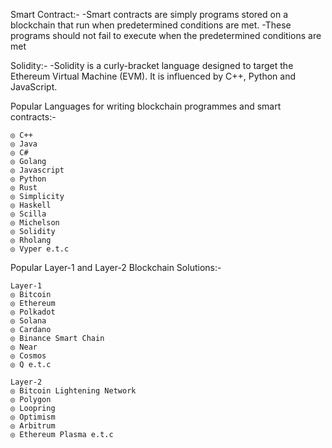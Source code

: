 Smart Contract:- 
        -Smart contracts are simply programs stored on a blockchain that run when predetermined conditions are met.
        -These programs should not fail to execute when the predetermined conditions are met

Solidity:-
        -Solidity is a curly-bracket language designed to target the Ethereum Virtual Machine (EVM). It is influenced by C++, Python and 
        JavaScript.      

Popular Languages for writing blockchain programmes and smart contracts:-
```shell
◎ C++                    
◎ Java
◎ C#
◎ Golang
◎ Javascript
◎ Python
◎ Rust
◎ Simplicity
◎ Haskell
◎ Scilla
◎ Michelson
◎ Solidity
◎ Rholang
◎ Vyper e.t.c
```

Popular Layer-1 and Layer-2 Blockchain Solutions:-
```shell
Layer-1
◎ Bitcoin
◎ Ethereum
◎ Polkadot
◎ Solana
◎ Cardano
◎ Binance Smart Chain
◎ Near
◎ Cosmos
◎ Q e.t.c

Layer-2
◎ Bitcoin Lightening Network
◎ Polygon
◎ Loopring
◎ Optimism
◎ Arbitrum
◎ Ethereum Plasma e.t.c
```
